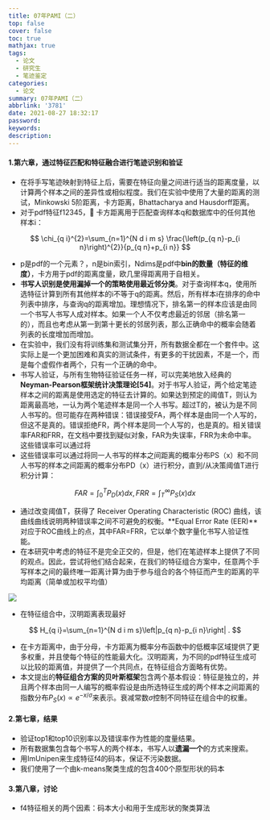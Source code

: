 ```yaml
---
title: 07年PAMI（二）
top: false
cover: false
toc: true
mathjax: true
tags:
  - 论文
  - 研究生
  - 笔迹鉴定
categories:
  - 论文
summary: 07年PAMI（二）
abbrlink: '3781'
date: 2021-08-27 18:32:17
password:
keywords:
description:
---
```

#### 1.第六章，通过特征匹配和特征融合进行笔迹识别和验证

- 在将手写笔迹映射到特征上后，需要在特征向量之间进行适当的距离度量，以计算两个样本之间的差异性或相似程度。我们在实验中使用了大量的距离的测试，Minkowski 5阶距离，卡方距离，Bhattacharya and Hausdorff距离。
- 对于pdf特征f12345， 卡方距离用于匹配查询样本q和数据库中的任何其他样本i：

$$
\chi_{q i}^{2}=\sum_{n=1}^{N d i m s} \frac{\left(p_{q n}-p_{i n}\right)^{2}}{p_{q n}+p_{i n}}
$$

- p是pdf的一个元素？，n是bin索引，Ndims是pdf中**bin的数量（特征的维度）**，卡方用于pdf的距离度量，欧几里得距离用于自相关。
- **书写人识别是使用漏掉一个的策略使用最近邻分类**。对于查询样本q，使用所选特征计算到所有其他样本的i不等于q的距离。然后，所有样本i在排序的命中列表中排序，与查询q的距离增加。理想情况下，排名第一的样本应该是由同一个书写人书写人成对样本。如果一个人不仅考虑最近的邻居（排名第一的），而且也考虑从第一到第十更长的邻居列表，那么正确命中的概率会随着列表的长度增加而增加。
- 在实验中，我们没有将训练集和测试集分开，所有数据全都在一个套件中。这实际上是一个更加困难和真实的测试条件，有更多的干扰因素，不是一个，而是每个虚假作者两个，只有一个正确的命中。
- 书写人验证，与所有生物特征验证任务一样，可以完美地放入经典的**Neyman-Pearson框架统计决策理论[54]**。对于书写人验证，两个给定笔迹样本之间的距离是使用选定的特征去计算的。如果达到预定的阈值T，则认为距离最高地，一认为两个笔迹样本是同一个人书写。超过T的，被认为是不同人书写的。但可能存在两种错误：错误接受FA，两个样本是由同一个人写的，但这不是真的。错误拒绝FR，两个样本是同一个人写的，也是真的。相关错误率FAR和FRR，在文档中要找到疑似对象，FAR为失误率，FRR为未命中率。这些错误率可以通过将
- 这些错误率可以通过将同一人书写的样本之间距离的概率分布PS（x）和不同人书写的样本之间距离的概率分布PD（x）进行积分，直到/从决策阈值T进行积分计算：

$$
F A R=\int_{0}^{T} P_{D}(x) d x, F R R=\int_{T}^{\infty} P_{S}(x) d x
$$

- 通过改变阈值T，获得了 Receiver Operating Characteristic (ROC) 曲线，该曲线曲线说明两种错误率之间不可避免的权衡。**Equal Error Rate (EER)**对应于ROC曲线上的点，其中FAR=FRR，它以单个数字量化书写人验证性能。
- 在本研究中考虑的特征不是完全正交的，但是，他们在笔迹样本上提供了不同的观点。因此，尝试将他们结合起来，在我们的特征组合方案中，任意两个手写样本之间的最终唯一距离计算为由于参与组合的各个特征而产生的距离的平均距离（简单或加权平均值）

![](https://leng-mypic.oss-cn-beijing.aliyuncs.com/20210827134609.png)

- 在特征组合中，汉明距离表现最好

$$
H_{q i}=\sum_{n=1}^{N d i m s}\left|p_{q n}-p_{i n}\right| .
$$

- 在卡方距离中，由于分母，卡方距离为概率分布函数中的低概率区域提供了更多权重，并且使每个特征的性能最大化。汉明距离，为不同的pdf特征生成可以比较的距离值，并提供了一个共同点，在特征组合方面略有优势。
- 本文提出的**特征组合方案的贝叶斯框架**包含两个基本假设：特征是独立的，并且两个样本由同一人编写的概率假设是由所选特征生成的两个样本之间距离的指数分布$P_{S}(x) \propto e^{-x / \sigma}$来表示。衰减常数$\sigma$控制不同特征在组合中的权重。

#### 2.第七章，结果

- 验证top1和top10识别率以及错误率作为性能的度量结果。
- 所有数据集包含每个书写人的两个样本，书写人以**遗漏一个**的方式来搜索。
- 用ImUnipen来生成特征f4的码本，保证不污染数据。
- 我们使用了一个由k-means聚类生成的包含400个原型形状的码本

#### 3.第八章，讨论

- f4特征相关的两个因素：码本大小和用于生成形状的聚类算法






